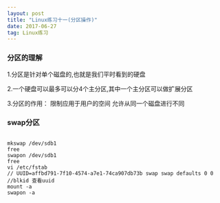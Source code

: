 ```yaml
---
layout: post
title: "Linux练习十一(分区操作)"
date: 2017-06-27   
tag: Linux练习 
---
```


### 分区的理解

1.分区是针对单个磁盘的,也就是我们平时看到的硬盘

2.一个硬盘可以最多可以分4个主分区,其中一个主分区可以做扩展分区

3.分区的作用：
  限制应用于用户的空间
  允许从同一个磁盘进行不同



### swap分区

```shell

mkswap /dev/sdb1
free
swapon /dev/sdb1
free
vi /etc/fstab
// UUID=affbd791-7f10-4574-a7e1-74ca907db73b swap swap defaults 0 0
//blkid 查看uuid
mount -a 
swapon -a 
```